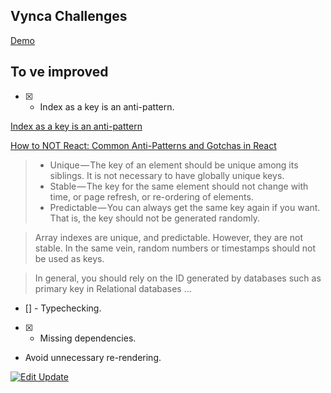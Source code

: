 ## Vynca Challenges

[Demo](http://carr1005.github.io/vynca-challenges/)

## To ve improved
- [x] - Index as a key is an anti-pattern. 

[Index as a key is an anti-pattern](https://medium.com/@robinpokorny/index-as-a-key-is-an-anti-pattern-e0349aece318)

[How to NOT React: Common Anti-Patterns and Gotchas in React](https://codeburst.io/how-to-not-react-common-anti-patterns-and-gotchas-in-react-40141fe0dcd)
> * Unique — The key of an element should be unique among its siblings. It is not necessary to have globally unique keys.
> * Stable — The key for the same element should not change with time, or page refresh, or re-ordering of elements.
> * Predictable — You can always get the same key again if you want. That is, the key should not be generated randomly.  

> Array indexes are unique, and predictable. However, they are not stable. In the same vein, random numbers or timestamps should not be used as keys.

> In general, you should rely on the ID generated by databases such as primary key in Relational databases ...


- [] - Typechecking.  

- [x] - Missing dependencies.   

- Avoid unnecessary re-rendering.  

[![Edit Update](https://codesandbox.io/static/img/play-codesandbox.svg)](https://codesandbox.io/s/oox46oww46)




